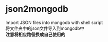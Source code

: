 # json2mongodb
Import JSON files into mongodb with shell script  
将文件夹中的json文件导入到mongodb中  
**注意将相应路径换成自己使用的**
